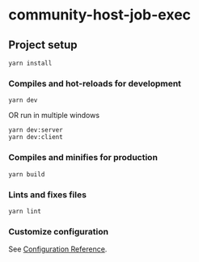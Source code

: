 # community-host-job-exec

## Project setup
```
yarn install
```

### Compiles and hot-reloads for development
```
yarn dev
```
OR run in multiple windows
```
yarn dev:server
yarn dev:client
```

### Compiles and minifies for production
```
yarn build
```

### Lints and fixes files
```
yarn lint
```

### Customize configuration
See [Configuration Reference](https://cli.vuejs.org/config/).
